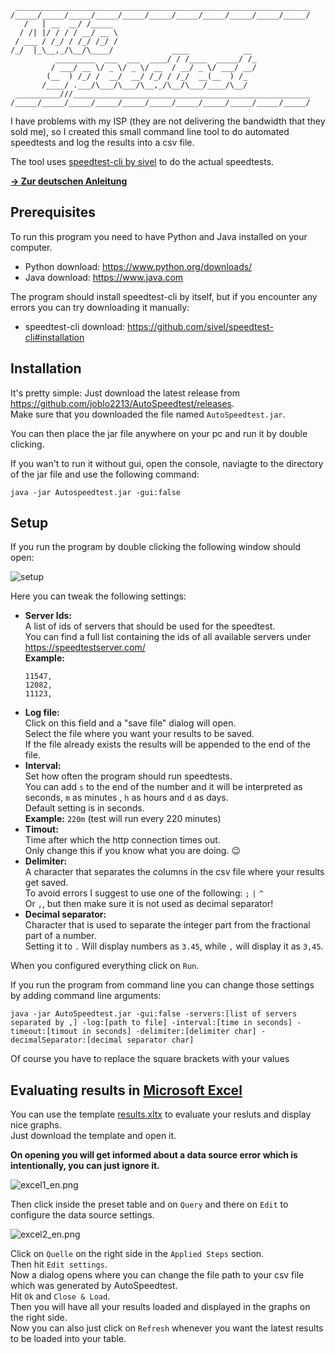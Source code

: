 ```
 __________________________________________________________________
/_____/_____/_____/_____/_____/_____/_____/_____/_____/_____/_____/
   /   | __  __/ /_____
  / /| |/ / / / __/ __ \
 / ___ / /_/ / /_/ /_/ /
/_/  |_\__,_/\__/\____/             ____            __
          _________  ___  ___  ____/ / /____  _____/ /_
         / ___/ __ \/ _ \/ _ \/ __  / __/ _ \/ ___/ __/
        (__  ) /_/ /  __/  __/ /_/ / /_/  __(__  ) /_
       /____/ .___/\___/\___/\__,_/\__/\___/____/\__/
 __________///_____________________________________________________
/_____/_____/_____/_____/_____/_____/_____/_____/_____/_____/_____/

```
I have problems with my ISP (they are not delivering the bandwidth that they sold me),
so I created this small command line tool to do automated speedtests and log the results into a csv file.


The tool uses [speedtest-cli by sivel](https://github.com/sivel/speedtest-cli) to do the actual speedtests.

[**-> Zur deutschen Anleitung**]()

## Prerequisites
To run this program you need to have Python and Java installed on your computer.

* Python download: https://www.python.org/downloads/
* Java download: https://www.java.com

The program should install speedtest-cli by itself, but if you encounter any errors you can try downloading it manually:

* speedtest-cli download: https://github.com/sivel/speedtest-cli#installation

## Installation
It's pretty simple:
Just download the latest release from https://github.com/joblo2213/AutoSpeedtest/releases.  
Make sure that you downloaded the file named `AutoSpeedtest.jar`.

You can then place the jar file anywhere on your pc and run it by double clicking.

If you wan't to run it without gui, open the console, naviagte to the directory of the jar file and use the following command:

```
java -jar Autospeedtest.jar -gui:false
```

## Setup
If you run the program by double clicking the following window should open:

![setup](https://raw.githubusercontent.com/wiki/joblo2213/AutoSpeedtest/images/setup.png)

Here you can tweak the following settings:

* **Server Ids:**  
  A list of ids of servers that should be used for the speedtest.  
  You can find a full list containing the ids of all available servers under https://speedtestserver.com/  
  **Example:**
  ```
  11547,
  12082,
  11123,
  
  ```
* **Log file:**  
  Click on this field and a "save file" dialog will open.  
  Select the file where you want your results to be saved.  
  If the file already exists the results will be appended to the end of the file.
* **Interval:**  
  Set how often the program should run speedtests.  
  You can add `s` to the end of the number and it will be interpreted as seconds, `m` as minutes , `h` as hours and `d` as days.  
  Default setting is in seconds.  
  **Example:** `220m` (test will run every 220 minutes)
* **Timout:**  
  Time after which the http connection times out.  
  Only change this if you know what you are doing. :wink:
* **Delimiter:**  
  A character that separates the columns in the csv file where your results get saved.  
  To avoid errors I suggest to use one of the following: `;` `|` `^`  
  Or `,`, but then make sure it is not used as decimal separator!
* **Decimal separator:**  
  Character that is used to separate the integer part from the fractional part of a number.  
  Setting it to `.` Will display numbers as `3.45`, while `,` will display it as `3,45`.

When you configured everything click on `Run`.

If you run the program from command line you can change those settings by adding command line arguments:

```
java -jar AutoSpeedtest.jar -gui:false -servers:[list of servers separated by ,] -log:[path to file] -interval:[time in seconds] -timeout:[timout in seconds] -delimiter:[delimiter char] -decimalSeparator:[decimal separator char]
```
Of course you have to replace the square brackets with your values

## Evaluating results in [Microsoft Excel](https://products.office.com/en-us/excel)

You can use the template [results.xltx](https://github.com/joblo2213/AutoSpeedtest/blob/master/results.xltx?raw=true) to evaluate your resluts and display nice graphs.  
Just download the template and open it.

**On opening you will get informed about a data source error which is intentionally, you can just ignore it.**


![excel1_en.png](https://raw.githubusercontent.com/wiki/joblo2213/AutoSpeedtest/images/excel1_en.png)

Then click inside the preset table and on `Query` and there on `Edit` to configure the data source settings.  

![excel2_en.png](https://raw.githubusercontent.com/wiki/joblo2213/AutoSpeedtest/images/excel2_en.png)

Click on `Quelle` on the right side in the `Applied Steps` section.  
Then hit `Edit settings`.  
Now a dialog opens where you can change the file path to your csv file which was generated by AutoSpeedtest.  
Hit `Ok` and `Close & Load`.  
Then you will have all your results loaded and displayed in the graphs on the right side.  
Now you can also just click on `Refresh` whenever you want the latest results to be loaded into your table.